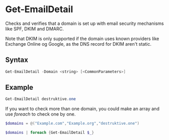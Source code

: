 # Get-EmailDetail

Checks and verifies that a domain is set up with email security mechanisms like SPF, DKIM and DMARC.

Note that DKIM is only supported if the domain uses known providers like Exchange Online og Google, as the DNS record for DKIM aren't static.

## Syntax

```powershell
Get-EmailDetail -Domain <string> [<CommonParameters>]
```

## Example

```powershell
Get-EmailDetail destruktive.one
```

If you want to check more than one domain, you could make an array and use *foreach* to check one by one.

```powershell
$domains = @("Example.com","Example.org","destruktive.one")

$domains | foreach {Get-EmailDetail $_}
```